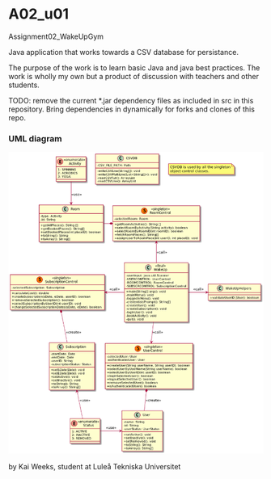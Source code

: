 # A02_u01


Assignment02_WakeUpGym


Java application that works towards a CSV database for persistance.

The purpose of the work is to learn basic Java and java best practices. The work is wholly my own but a product of discussion with teachers and other students.  

TODO: remove the current *.jar dependency files as included in src in this repository. Bring dependencies in dynamically for forks and clones of this repo.



### UML diagram




![ . . . ](UML_A2.png)





by Kai Weeks, student at Luleå Tekniska Universitet


